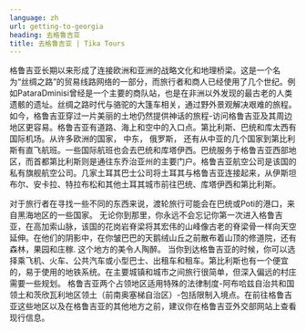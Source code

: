 ```yaml
---
language: zh
url: getting-to-georgia
heading: 去格鲁吉亚
title: 去格鲁吉亚 | Tika Tours
---
```

<div class="row content-row"><!-- 1014 (2)-->
<div class="col-xs-12 col-sm-6 col-md-6"><!-- 1371 -->

格鲁吉亚长期以来形成了连接欧洲和亚洲的战略文化和地理桥梁。这是一个名为“丝绸之路”的贸易线路网络的一部分，而旅行者和商人已经使用了几个世纪。例如PataraDminisi曾经是一个主要的商队站，也是在非洲以外发现的最古老的人类遗骸的遗址。丝绸之路时代与骆驼的大篷车相关，通过野外景观解决艰难的旅程。如今，格鲁吉亚穿过一片美丽的土地仍然提供神话的旅程-访问格鲁吉亚及其周边地区更容易。格鲁吉亚有道路、海上和空中的入口点。第比利斯、巴统和库太西有国际机场。从许多欧洲的国家， 中东， 俄罗斯， 还有从中亚的几个国家到第比利斯有直飞航班。一些国际航班也会去巴统和库塔伊西。巴统服务于格鲁吉亚西部地区，而首都第比利斯则是通往东乔治亚州的主要门户。格鲁吉亚航空公司是该国的私有旗舰航空公司。几家土耳其巴士公司将土耳其与格鲁吉亚连接起来，从伊斯坦布尔、安卡拉、特拉布松和其他土耳其城市前往巴统、库塔伊西和第比利斯。

</div>

<div class="col-xs-12 col-sm-6 col-md-6"><!-- 1372 -->

对于旅行者在寻找一些不同的东西来说，渡轮旅行可能会在巴统或Poti的港口，来自黑海地区的一些国家。
无论你到那里，你永远不会忘记你第一次进入格鲁吉亚，在高加索山脉，该国的花岗岩脊梁将其宏伟的山峰像古老的脊梁骨一样向天空延伸。在他们的阴影中，在你皱巴巴的天鹅绒山丘之前散布着山顶的修道院，还有森林，果园和庄稼. 这个地方的美令人陶醉。
当你到达格鲁吉亚的时候，你可以选择乘飞机、火车、公共汽车或小型巴士、出租车和租车。第比利斯也有一个便宜的，易于使用的地铁系统。在主要城镇和城市之间旅行很简单，但深入偏远的村庄需要一些规划。
格鲁吉亚两个占领地区适用特殊的法律制度-阿布哈兹自治共和国领土和茨欣瓦利地区领土（前南奥塞梯自治区）-包括限制入境点。在前往格鲁吉亚这些地区以及在格鲁吉亚的其他地方之前，建议你在格鲁吉亚外交部网站上查看现行信息。


</div>

</div>